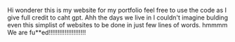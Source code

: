 Hi wonderer this is my website for my portfolio feel free to use the code as I give full credit to caht gpt.
Ahh the days we live in I couldn't imagine bulding even this simplist of websites to be done in just few lines of words.
hmmmm We are fu**ed!!!!!!!!!!!!!!!!!!!!!
